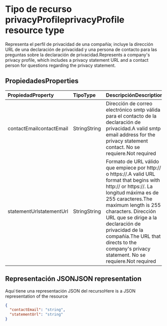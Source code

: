 # <a name="privacyprofile-resource-type"></a><span data-ttu-id="ee264-101">Tipo de recurso privacyProfile</span><span class="sxs-lookup"><span data-stu-id="ee264-101">privacyProfile resource type</span></span>

<span data-ttu-id="ee264-102">Representa el perfil de privacidad de una compañía; incluye la dirección URL de una declaración de privacidad y una persona de contacto para las preguntas sobre la declaración de privacidad.</span><span class="sxs-lookup"><span data-stu-id="ee264-102">Represents a company's privacy profile, which includes a privacy statement URL and a contact person for questions regarding the privacy statement.</span></span>

## <a name="properties"></a><span data-ttu-id="ee264-103">Propiedades</span><span class="sxs-lookup"><span data-stu-id="ee264-103">Properties</span></span>
| <span data-ttu-id="ee264-104">Propiedad</span><span class="sxs-lookup"><span data-stu-id="ee264-104">Property</span></span>   | <span data-ttu-id="ee264-105">Tipo</span><span class="sxs-lookup"><span data-stu-id="ee264-105">Type</span></span>|<span data-ttu-id="ee264-106">Descripción</span><span class="sxs-lookup"><span data-stu-id="ee264-106">Description</span></span>|
|:---------------|:--------|:----------|
|<span data-ttu-id="ee264-107">contactEmail</span><span class="sxs-lookup"><span data-stu-id="ee264-107">contactEmail</span></span>|<span data-ttu-id="ee264-108">String</span><span class="sxs-lookup"><span data-stu-id="ee264-108">String</span></span>| <span data-ttu-id="ee264-109">Dirección de correo electrónico smtp válida para el contacto de la declaración de privacidad.</span><span class="sxs-lookup"><span data-stu-id="ee264-109">A valid smtp email address for the privacy statement contact.</span></span> <span data-ttu-id="ee264-110">No se requiere.</span><span class="sxs-lookup"><span data-stu-id="ee264-110">Not required</span></span>|
|<span data-ttu-id="ee264-111">statementUrl</span><span class="sxs-lookup"><span data-stu-id="ee264-111">statementUrl</span></span>|<span data-ttu-id="ee264-112">String</span><span class="sxs-lookup"><span data-stu-id="ee264-112">String</span></span>| <span data-ttu-id="ee264-113">Formato de URL válido que empiece por http:// o https://.</span><span class="sxs-lookup"><span data-stu-id="ee264-113">A valid URL format that begins with http:// or https://.</span></span> <span data-ttu-id="ee264-114">La longitud máxima es de 255 caracteres.</span><span class="sxs-lookup"><span data-stu-id="ee264-114">The maximum length is 255 characters.</span></span> <span data-ttu-id="ee264-115">Dirección URL que se dirige a la declaración de privacidad de la compañía.</span><span class="sxs-lookup"><span data-stu-id="ee264-115">The URL that directs to the company's privacy statement.</span></span> <span data-ttu-id="ee264-116">No se requiere.</span><span class="sxs-lookup"><span data-stu-id="ee264-116">Not required</span></span>|

## <a name="json-representation"></a><span data-ttu-id="ee264-117">Representación JSON</span><span class="sxs-lookup"><span data-stu-id="ee264-117">JSON representation</span></span>

<span data-ttu-id="ee264-118">Aquí tiene una representación JSON del recurso</span><span class="sxs-lookup"><span data-stu-id="ee264-118">Here is a JSON representation of the resource</span></span>

<!-- {
  "blockType": "resource",
  "optionalProperties": [

  ],
  "@odata.type": "microsoft.graph.privacyProfile"
}-->

```json
{
  "contactEmail": "string",
  "statementUrl": "string"
}
```